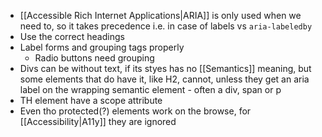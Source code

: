 - [[Accessible Rich Internet Applications|ARIA]] is only used when we need to, so it takes precedence i.e. in case of labels vs `aria-labeledby`
- Use the correct headings
- Label forms and grouping tags properly
	- Radio buttons need grouping
- Divs can be without text, if its styes has no [[Semantics]] meaning, but some elements that do have it, like H2, cannot, unless they get an aria label on the wrapping semantic element - often a div, span or p
- TH element have a scope attribute
- Even tho protected(?) elements work on the browse, for [[Accessibility|A11y]] they are ignored